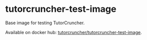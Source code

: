 # tutorcruncher-test-image

Base image for testing TutorCruncher.

Available on docker hub: [tutorcruncher/tutorcruncher-test-image](https://hub.docker.com/r/tutorcruncher/tutorcruncher-test-image/).
